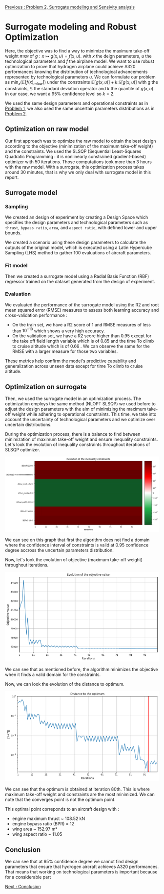 [Previous : Problem 2, Surrogate modeling and Sensivity analysis](../report/part2.md)

# Surrogate modeling and Robust Optimization

Here, the objective was to find a way to minimize the maximum take-off weight `MTOW` of $g:x\mapsto g(x, u)=f(x,u)$. with $x$ the deign parameters, $u$ the technological parameters and $f$ the airplane model.
We want to use robust optimization to prove that hydrogen airplane could achieve A320 performances knowing the distribution of technological advancements represented by technological parameters $u$.
We can formulate our problem as $\min_{x}(\mathbb{E}[f(x)_{mtow}])$ under the constraints $\mathbb{E}[g(x,u)]+k. \mathbb{S}[g(x,u)]$ with g the constraints, $\mathbb{S}$ the standard deviation operator and $k$ the quantile of $g(x,u)$. In our case, we want a 95% confidence level so $k=2$.

We used the same design parameters and operational constraints as in [Problem 1](../report/part1.md), we also used the same uncertain parameters distributions as in [Problem 2](../report/part2.md).

## Optimization on raw model

Our first approach was to optimize the raw model to obtain the best design according to the objective (minimization of the maximum take-off weight) and the constraints. We used the SLSQP (Sequential Least-Squares Quadratic Programming : it is nonlinearly constrained gradient-based) optimizer with 50 iterations. Those computations took more than 3 hours with the raw model. With a surrogate, this optimization process takes around 30 minutes, that is why we only deal with surrogate model in this report.

## Surrogate model
### Sampling
We created an design of experiment by creating a Design Space which specifies the design parameters and technological parameters such as `thrust`, `bypass ratio`, `area`, and `aspect ratio`, with defined lower and upper bounds.

We created a scenario using these design parameters to calculate the outputs of the original model, which is executed using a Latin Hypercube Sampling (LHS) method to gather 100 evaluations of aircraft parameters.

### Fit model
Then we created a surrogate model using a Radial Basis Function (RBF) regressor trained on the dataset generated from the design of experiment.

### Evaluation
We evaluated the performance of the surrogate model using the R2 and root mean squared error (RMSE) measures to assess both learning accuracy and cross-validation performance :
* On the train set, we have a R2 score of $1$ and RMSE measures of less than $10^{-10}$ which shows a very high accuracy.
* On the validation set, we have a R2 score higher than $0.95$ except for the take off field length variable which is of $0.85$ and the time To climb to cruise altitude which is of $0.66$ . We can observe the same for the RMSE with a larger measure for those two variables.

These metrics help confirm the model's predictive capability and generalization across unseen data except for time To climb to cruise altitude.

## Optimization on surrogate
Then, we used the surrogate model in an optimization process. The optimization employs the same method (NLOPT SLSQP) we used before to adjust the design parameters with the aim of minimizing the maximum take-off weight while adhering to operational constraints. This time, we take into account the uncertainty of technological parameters and we optimize over uncertain distributions.

During the optimization process, there is a balance to find between minimization of maximum take-off weight and ensure inequality constraints. Let's look the evolution of inequality constraints throughout iterations of SLSQP optimizer.

![Evolution of inequality constraints throughout iterations of SLSQP optimizer](../images/part3/evolution_ineq_constraints_surrogate.png)

We can see on this graph that first the algorithm does not find a domain where the confidence interval of constraints is valid  at 0.95 confidence degree accross the uncertain parameters distribution. 

Now, let's look the evolution of objective (maximum take-off weight) throughout iterations.

![Evolution of objective (maximum take-off weight) throughout iterations of SLSQP optimizer](../images/part3/evolution_objective_value_surrogate.png)

We can see that as mentioned before, the algorithm minimizes the objective when it finds a valid domain for the constraints.

Now, we can look the evolution of the distance to optimum.

![Evolution of the distance to optimum throughout iterations of SLSQP optimizer ](../images/part3/evolution_distance_optimum_surrogate.png)

We can see that the optimum is obtained at iteration 80th. This is where maximum take-off weight and constraints are the most minimized. We can note that the converges point is not the optimum point.

This optimal point correponds to an aircraft design with :
- engine maximum thrust  ~ 108.52 kN
- engine bypass ratio  (BPR)  = 12
- wing area ~ 152.97 m²
- wing aspect ratio ~ 11.05


## Conclusion
We can see that at 95% confidence degree we cannot find design parameters that ensure that hydrogen aircraft achieves A320 performances. That means that working on technological parameters is important because for a considerable part



[Next : Conclusion](../report/conclusion.md)

